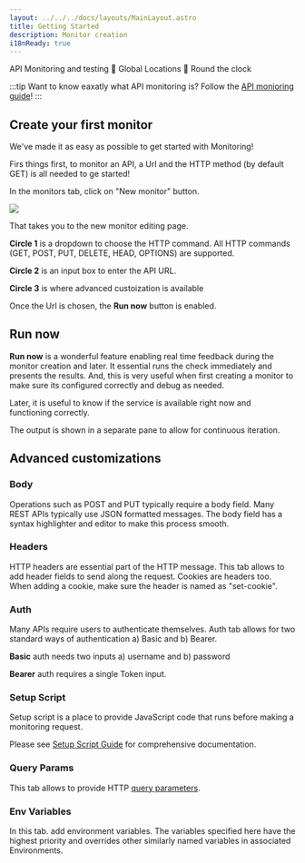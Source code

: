 ```yaml
---
layout: ../../../docs/layouts/MainLayout.astro
title: Getting Started
description: Monitor creation
i18nReady: true
---
```

API Monitoring and testing 🚀  Global Locations   🚀  Round the clock

:::tip
Want to know eaxatly what API monitoring is? Follow the [API monioring guide](/docs/en/guides/api-monitoring/)!
:::

## Create your first monitor

We've made it as easy as possible to get started with Monitoring!

Firs things first, to monitor an API, a Url and the HTTP method (by default GET) is all needed to ge started!

In the monitors tab, click on "New monitor" button.

<div>
  <img src='/webapp/new-monitor-url.png'>
</div>

That takes you to the new monitor editing page.

**Circle 1** is a dropdown to choose the HTTP command.  All HTTP commands (GET, POST, PUT, DELETE, HEAD, OPTIONS) are supported.

**Circle 2** is an input box to enter the API URL.

**Circle 3** is where advanced custoization is available

Once the Url is chosen, the **Run now** button is enabled.

## Run now

  **Run now** is a wonderful feature enabling real time feedback during the monitor creation and later.  It essential runs the check immediately and presents the results.  And, this is very useful when first creating a monitor to make sure its configured correctly and debug as needed.

  Later, it is useful to know if the service is available right now and functioning correctly.

  The output is shown in a separate pane to allow for continuous iteration.

## Advanced customizations

### Body
Operations such as POST and PUT typically require a body field.  Many REST APIs typically use JSON formatted messages.  The body field has a syntax highlighter and editor to make this process smooth.

### Headers

HTTP headers are essential part of the HTTP message. This tab allows to add header fields to send along the request.  Cookies are headers too.  When adding a cookie, make sure the header is named as "set-cookie".


### Auth

Many APIs require users to authenticate themselves.  Auth tab allows for two standard ways of authentication a) Basic and b) Bearer.

**Basic** auth needs two inputs a) username and b) password

**Bearer** auth requires a single Token input.

###  Setup Script

Setup script is a place to provide JavaScript code that runs before making a monitoring request.

Please see [Setup Script Guide](/docs/en/setup-script-guide) for comprehensive documentation.

### Query Params
This tab allows to provide HTTP [query parameters](https://en.wikipedia.org/wiki/Query_string).

### Env Variables
In this tab. add environment variables.  The variables specified here have the highest priority and overrides other similarly named variables in associated Environments.


